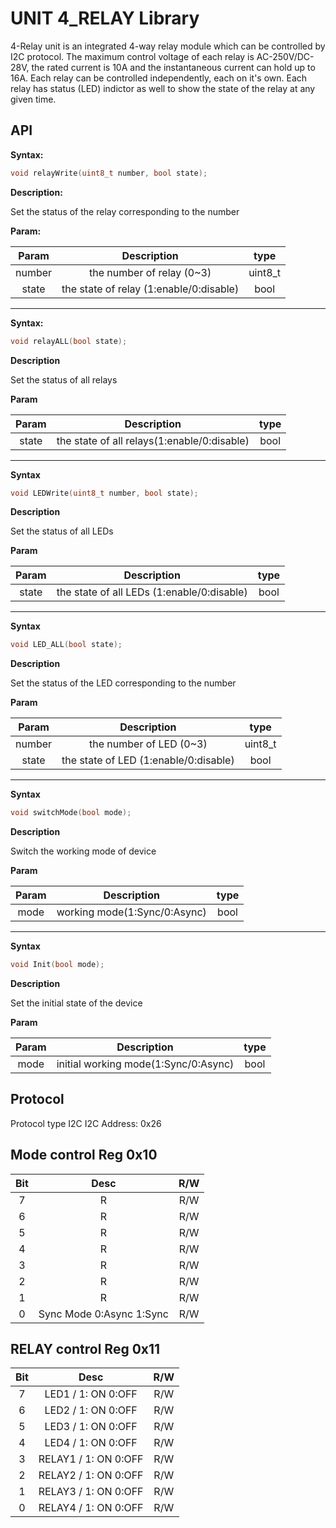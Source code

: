 # UNIT 4_RELAY Library

4-Relay unit is an integrated 4-way relay module which can be controlled by I2C protocol. The maximum control voltage of each relay is AC-250V/DC-28V, the rated current is 10A and the instantaneous current can hold up to 16A. Each relay can be controlled independently, each on it's own. Each relay has status (LED) indictor as well to show the state of the relay at any given time.
 

## API

**Syntax:**

```cpp
void relayWrite(uint8_t number, bool state);
```

**Description:**

Set the status of the relay corresponding to the number 

**Param:**

|Param | Description |type| 
|:-----: |:-----: |:-----:| 
|number |the number of relay (0~3) |uint8_t| 
|state |the state of relay (1:enable/0:disable)  |bool| 

----------

**Syntax:**

```cpp
void relayALL(bool state);
```

**Description**

Set the status of all relays

**Param**

|Param | Description |type| 
|:-----: |:-----: |:-----:| 
|state|the state of all relays(1:enable/0:disable)|bool|


----------

**Syntax**

```cpp
void LEDWrite(uint8_t number, bool state); 
```

**Description**

Set the status of all LEDs

**Param**

|Param | Description |type| 
|:-----:|:-----:|:-----:|
|state |the state of all LEDs (1:enable/0:disable)  |bool| 

----------

**Syntax**

```cpp
void LED_ALL(bool state);
```

**Description**

Set the status of the LED corresponding to the number 

**Param**

|Param | Description |type| 
|:-----:|:-----:|:-----:|
|number |the number of LED (0~3) |uint8_t| 
|state |the state of LED (1:enable/0:disable)  |bool| 

----------


**Syntax**

```cpp
void switchMode(bool mode);
```

**Description**

Switch the working mode of device

**Param**

|Param | Description |type| 
|:-----: |:-----: |:-----:| 
|mode|working mode(1:Sync/0:Async)|bool|

----------

**Syntax**

```cpp
void Init(bool mode);
```

**Description**

Set the initial state of the device 

**Param**

|Param | Description |type| 
|:-----: |:-----: |:-----:| 
|mode|initial working mode(1:Sync/0:Async)|bool|

## Protocol

Protocol type I2C
I2C Address: 0x26

## Mode control Reg 0x10

|Bit | Desc |R/W| 
|:-----: |:-----: |:-----:| 
|7 |R |R/W| 
|6 |R |R/W| 
|5 |R |R/W| 
|4 |R |R/W| 
|3 |R |R/W|
|2 |R |R/W|
|1 |R |R/W|
|0 |Sync Mode 0:Async 1:Sync|R/W|

## RELAY control Reg 0x11

|Bit | Desc |R/W| 
|:-----: |:-----: |:-----:| 
|7 |LED1 / 1: ON 0:OFF |R/W| 
|6 |LED2 / 1: ON 0:OFF |R/W| 
|5 |LED3 / 1: ON 0:OFF |R/W| 
|4 |LED4 / 1: ON 0:OFF |R/W| 
|3 |RELAY1 / 1: ON 0:OFF	 |R/W|
|2 |RELAY2 / 1: ON 0:OFF	 |R/W|
|1 |RELAY3 / 1: ON 0:OFF	 |R/W|
|0 |RELAY4 / 1: ON 0:OFF	 |R/W|